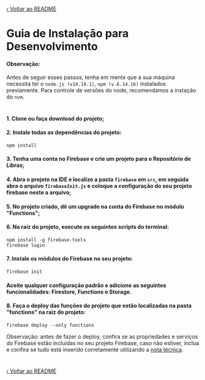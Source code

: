 [‹ Voltar ao README](../README.md)

# Guia de Instalação para Desenvolvimento

#### Observação: 
Antes de seguir esses passos, tenha em mente que a sua máquina necessita ter o `node.js (v14.19.1)`, `npm (v.6.14.16)` instalados previamente. Para controle de versões do node, recomendamos a instação do `nvm`.
# 
#### 1. Clone ou faça download do projeto;
#### 2. Instale todas as dependências do projeto:
```shell
npm install
```
#### 3. Tenha uma conta no Firebase e crie um projeto para o Repositório de Libras;

#### 4. Abra o projeto na IDE e localize a pasta `firebase` em `src`, em seguida abra o arquivo `firebaseInit.js` e coloque a configuração do seu projeto firebase neste a arquivo;

#### 5. No projeto criado, dê um upgrade na conta do Firebase no módulo "Functions";

#### 6. Na raíz do projeto, execute os seguintes scripts do terminal:
```
npm install -g firebase-tools
firebase login
```

#### 7. Instale os módulos do Firebase no seu projeto:
```
firebase init
```
#### Aceite qualquer configuração padrão e adicione as seguintes funcionalidades: Firestore, Functions e Storage.

#### 8. Faça o deploy das funções do projeto que estão localizadas na pasta "functions" na raíz do projeto:
```
firebase deploy --only functions
```
Observação: antes de fazer o deploy, confira se as propriedades e serviços do Firebase estão incluídas no seu projeto Firebase, caso não estiver, inclua e confira se tudo está inserido corretamente utilizando a [nota técnica](./NOTA_TECNICA_REPOSITORIO_LIBRAS.md).
#

[‹ Voltar ao README](../README.md)

